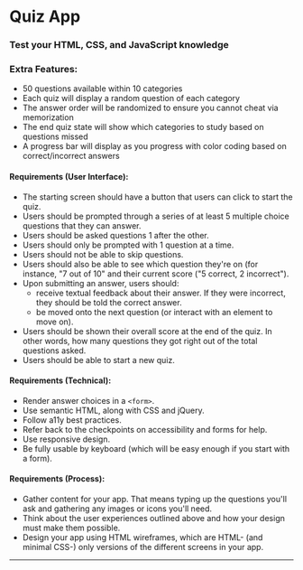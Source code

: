 # Quiz App
### Test your HTML, CSS, and JavaScript knowledge

### Extra Features:
- 50 questions available within 10 categories
- Each quiz will display a random question of each category
- The answer order will be randomized to ensure you cannot cheat via memorization
- The end quiz state will show which categories to study based on questions missed
- A progress bar will display as you progress with color coding based on correct/incorrect answers

#### Requirements (User Interface):
- The starting screen should have a button that users can click to start the quiz.
- Users should be prompted through a series of at least 5 multiple choice questions that they can answer.
- Users should be asked questions 1 after the other.
- Users should only be prompted with 1 question at a time.
- Users should not be able to skip questions.
- Users should also be able to see which question they're on (for instance, "7 out of 10" and their current score ("5 correct, 2 incorrect").
- Upon submitting an answer, users should:
  - receive textual feedback about their answer. If they were incorrect, they should be told the correct answer.
  - be moved onto the next question (or interact with an element to move on).
- Users should be shown their overall score at the end of the quiz. In other words, how many questions they got right out of the total questions asked.
- Users should be able to start a new quiz.

#### Requirements (Technical):
- Render answer choices in a `<form>`.
- Use semantic HTML, along with CSS and jQuery.
- Follow a11y best practices.
- Refer back to the checkpoints on accessibility and forms for help.
- Use responsive design.
- Be fully usable by keyboard (which will be easy enough if you start with a form).

#### Requirements (Process):
- Gather content for your app. That means typing up the questions you'll ask and gathering any images or icons you'll need.
- Think about the user experiences outlined above and how your design must make them possible.
- Design your app using HTML wireframes, which are HTML- (and minimal CSS-) only versions of the different screens in your app.

------------
